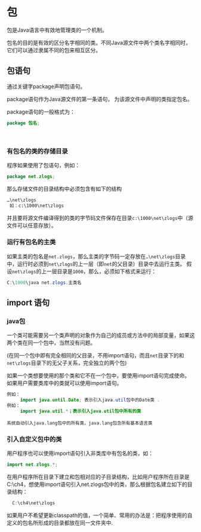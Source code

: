# 包

包是Java语言中有效地管理类的一个机制。

包名的目的是有效的区分名字相同的类。不同Java源文件中两个类名字相同时，它们可以通过隶属不同的包来相互区分。 



## 包语句

通过关键字package声明包语句。

package语句作为Java源文件的第一条语句， 为该源文件中声明的类指定包名。

package语句的一般格式为：

```java
package 包名;
```

​       

### 有包名的类的存储目录

程序如果使用了包语句，例如：
```java
package net.zlogs;
```
那么存储文件的目录结构中必须包含有如下的结构   
```bash
…\net\zlogs
 如：c:\1000\net\zlogs
```
并且要将源文件编译得到的类的字节码文件保存在目录`c:\1000\net\zlogs`中（源文件可以任意存放）。



### 运行有包名的主类

如果主类的包名是`net.zlogs`，那么主类的字节码一定存放在`…\net\zlogs`目录中，运行时必须到`net\zlogs`的上一层（即`net`的父目录）目录中去运行主类。
假设`net\zlogs`的上一层目录是`1000`，那么，必须如下格式来运行：
```java
C:\1000\java net.zlogs.主类名 
```



## import 语句

### java包

一个类可能需要另一个类声明的对象作为自己的成员或方法中的局部变量，如果这两个类在同一个包中，当然没有问题。

 (在同一个包中即有完全相同的父目录，不用import语句，而且`net`目录下的和`net\zlogs`目录下的无父子关系，完全独立的两个包)

如果一个类想要使用的那个类和它不在一个包中，要使用import语句完成使命。如果用户需要类库中的类就可以使用import语句。

```java
例如：
	 import java.until.Date; 表示引入java.util包中的Date类 .
例如：
     import java.util.*；表示引入java.util包中所有的类

```

```
系统自动引入java.lang包中的所有类，java.lang包含所有基本语言类
```



### 引入自定义包中的类



用户程序也可以使用import语句引入非类库中有包名的类，如：
```java
import net.zlogs.*;
```
在用户程序所在目录下建立和包相对应的子目录结构，比如用户程序所在目录是C:\ch4，想使用import语句引入net.zlogs包中的类，那么根据包名建立如下的目录结构：
```java
  C:\ch4\net\zlogs
```
如果用户不希望更新classpath的值，一个简单、常用的办法是：把程序使用的自定义的包名所形成的目录都放在同一文件夹中.



















